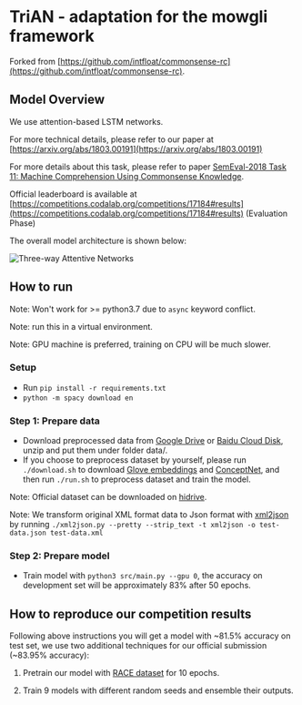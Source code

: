 # TriAN - adaptation for the mowgli framework

Forked from [https://github.com/intfloat/commonsense-rc](https://github.com/intfloat/commonsense-rc).

## Model Overview

We use attention-based LSTM networks.

For more technical details,
please refer to our paper at [https://arxiv.org/abs/1803.00191](https://arxiv.org/abs/1803.00191)

For more details about this task,
please refer to paper [SemEval-2018 Task 11: Machine Comprehension Using Commonsense Knowledge](http://aclweb.org/anthology/S18-1119).

Official leaderboard is available at [https://competitions.codalab.org/competitions/17184#results](https://competitions.codalab.org/competitions/17184#results) (Evaluation Phase)

The overall model architecture is shown below:

![Three-way Attentive Networks](image/TriAN.jpg)

## How to run

Note: Won't work for >= python3.7 due to `async` keyword conflict.

Note: run this in a virtual environment.

Note: GPU machine is preferred, training on CPU will be much slower.

### Setup

* Run `pip install -r requirements.txt`
* `python -m spacy download en`


### Step 1: Prepare data
* Download preprocessed data from [Google Drive](https://drive.google.com/open?id=1M1saVYk-4Xh0Y0Ok6e8liDLnElnGc0P4) or [Baidu Cloud Disk](https://pan.baidu.com/s/1kWHj2z9), unzip and put them under folder data/.
* If you choose to preprocess dataset by yourself,
please run `./download.sh` to download [Glove embeddings](http://nlp.stanford.edu/data/glove.840B.300d.zip) and [ConceptNet](https://github.com/commonsense/conceptnet5/wiki/Downloads), and then run `./run.sh` to preprocess dataset and train the model.

Note: Official dataset can be downloaded on [hidrive](https://my.hidrive.com/lnk/DhAhE8B5).

Note: We transform original XML format data to Json format with [xml2json](https://github.com/hay/xml2json) by running `./xml2json.py --pretty --strip_text -t xml2json -o test-data.json test-data.xml`

### Step 2: Prepare model

* Train model with `python3 src/main.py --gpu 0`,
the accuracy on development set will be approximately 83% after 50 epochs.

## How to reproduce our competition results

Following above instructions you will get a model with ~81.5% accuracy on test set,
we use two additional techniques for our official submission (~83.95% accuracy):

1. Pretrain our model with [RACE dataset](http://www.cs.cmu.edu/~glai1/data/race/) for 10 epochs.

2. Train 9 models with different random seeds and ensemble their outputs.
